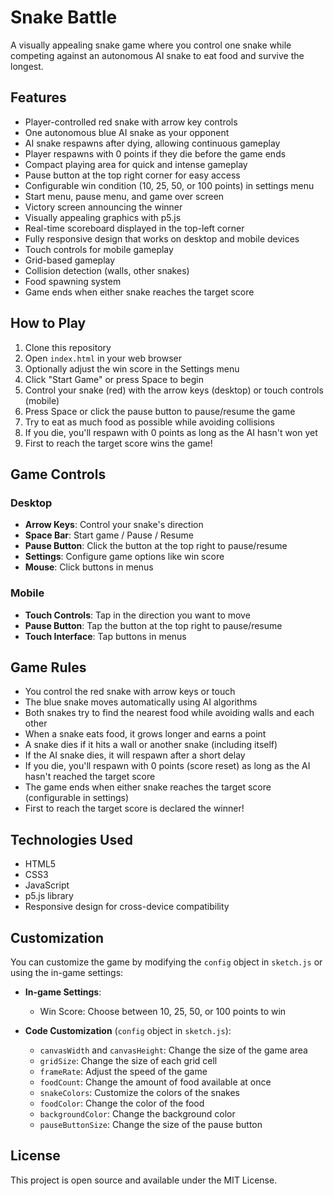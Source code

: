 # Snake Battle

A visually appealing snake game where you control one snake while competing against an autonomous AI snake to eat food and survive the longest.

## Features

- Player-controlled red snake with arrow key controls
- One autonomous blue AI snake as your opponent
- AI snake respawns after dying, allowing continuous gameplay
- Player respawns with 0 points if they die before the game ends
- Compact playing area for quick and intense gameplay
- Pause button at the top right corner for easy access
- Configurable win condition (10, 25, 50, or 100 points) in settings menu
- Start menu, pause menu, and game over screen
- Victory screen announcing the winner
- Visually appealing graphics with p5.js
- Real-time scoreboard displayed in the top-left corner
- Fully responsive design that works on desktop and mobile devices
- Touch controls for mobile gameplay
- Grid-based gameplay
- Collision detection (walls, other snakes)
- Food spawning system
- Game ends when either snake reaches the target score

## How to Play

1. Clone this repository
2. Open `index.html` in your web browser
3. Optionally adjust the win score in the Settings menu
4. Click "Start Game" or press Space to begin
5. Control your snake (red) with the arrow keys (desktop) or touch controls (mobile)
6. Press Space or click the pause button to pause/resume the game
7. Try to eat as much food as possible while avoiding collisions
8. If you die, you'll respawn with 0 points as long as the AI hasn't won yet
9. First to reach the target score wins the game!

## Game Controls

### Desktop
- **Arrow Keys**: Control your snake's direction
- **Space Bar**: Start game / Pause / Resume
- **Pause Button**: Click the button at the top right to pause/resume
- **Settings**: Configure game options like win score
- **Mouse**: Click buttons in menus

### Mobile
- **Touch Controls**: Tap in the direction you want to move
- **Pause Button**: Tap the button at the top right to pause/resume
- **Touch Interface**: Tap buttons in menus

## Game Rules

- You control the red snake with arrow keys or touch
- The blue snake moves automatically using AI algorithms
- Both snakes try to find the nearest food while avoiding walls and each other
- When a snake eats food, it grows longer and earns a point
- A snake dies if it hits a wall or another snake (including itself)
- If the AI snake dies, it will respawn after a short delay
- If you die, you'll respawn with 0 points (score reset) as long as the AI hasn't reached the target score
- The game ends when either snake reaches the target score (configurable in settings)
- First to reach the target score is declared the winner!

## Technologies Used

- HTML5
- CSS3
- JavaScript
- p5.js library
- Responsive design for cross-device compatibility

## Customization

You can customize the game by modifying the `config` object in `sketch.js` or using the in-game settings:

- **In-game Settings**:
  - Win Score: Choose between 10, 25, 50, or 100 points to win

- **Code Customization** (`config` object in `sketch.js`):
  - `canvasWidth` and `canvasHeight`: Change the size of the game area
  - `gridSize`: Change the size of each grid cell
  - `frameRate`: Adjust the speed of the game
  - `foodCount`: Change the amount of food available at once
  - `snakeColors`: Customize the colors of the snakes
  - `foodColor`: Change the color of the food
  - `backgroundColor`: Change the background color
  - `pauseButtonSize`: Change the size of the pause button

## License

This project is open source and available under the MIT License. 
